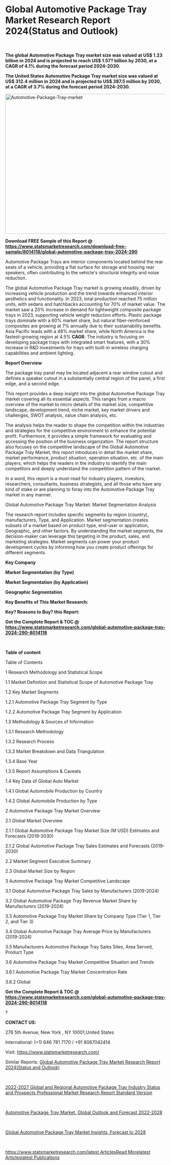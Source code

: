 <h1>Global Automotive Package Tray Market Research Report 2024(Status and Outlook)</h1><br/><p><strong>The global Automotive Package Tray market size was valued at US$ 1.23 billion in 2024 and is projected to reach US$ 1.57? billion by 2030, at a <strong>CAGR</strong> of 4.1% during the forecast period 2024-2030.</strong></p>
 
 
 
 <p><strong>The United States Automotive Package Tray market size was valued at US$ 312.4 million in 2024 and is projected to US$ 387.5 million by 2030, at a <strong>CAGR</strong> of 3.7% during the forecast period 2024-2030.</strong></p>
 
 
 
 <p><img alt="Automotive-Package-Tray-market" src="https://www.grandresearchstore.com/assets/report-images/Automotive_Package_Tray_market.png" style="width: 730px; height: 438px;" /></p>
 
 
 
 <p><strong>Download FREE Sample of this Report @ <a href="https://www.statsmarketresearch.com/download-free-sample/8014118/global-automotive-package-tray-2024-290">https://www.statsmarketresearch.com/download-free-sample/8014118/global-automotive-package-tray-2024-290</a></strong></p>
 
 
 
 <p>Automotive Package Trays are interior components located behind the rear seats of a vehicle, providing a flat surface for storage and housing rear speakers, often contributing to the vehicle&#39;s structural integrity and noise reduction.</p>
 
 
 
 <p>The global Automotive Package Tray market is growing steadily, driven by increasing vehicle production and the trend towards enhanced interior aesthetics and functionality. In 2023, total production reached 75 million units, with sedans and hatchbacks accounting for 70% of market value. The market saw a 20% increase in demand for lightweight composite package trays in 2023, supporting vehicle weight reduction efforts. Plastic package trays dominate with a 60% market share, but natural fiber-reinforced composites are growing at 7% annually due to their sustainability benefits. Asia Pacific leads with a 48% market share, while North America is the fastest-growing region at 4.5% <strong>CAGR</strong>. The industry is focusing on developing package trays with integrated smart features, with a 30% increase in R&D investments for trays with built-in wireless charging capabilities and ambient lighting.</p>
 
 
 
 <p><strong>Report Overview</strong></p>
 
 
 
 <p>The package tray panel may be located adjacent a rear window cutout and defines a speaker cutout in a substantially central region of the panel, a first edge, and a second edge.</p>
 
 
 
 <p>This report provides a deep insight into the global Automotive Package Tray market covering all its essential aspects. This ranges from a macro overview of the market to micro details of the market size, competitive landscape, development trend, niche market, key market drivers and challenges, SWOT analysis, value chain analysis, etc.</p>
 
 
 
 <p>The analysis helps the reader to shape the competition within the industries and strategies for the competitive environment to enhance the potential profit. Furthermore, it provides a simple framework for evaluating and accessing the position of the business organization. The report structure also focuses on the competitive landscape of the Global Automotive Package Tray Market, this report introduces in detail the market share, market performance, product situation, operation situation, etc. of the main players, which helps the readers in the industry to identify the main competitors and deeply understand the competition pattern of the market.</p>
 
 
 
 <p>In a word, this report is a must-read for industry players, investors, researchers, consultants, business strategists, and all those who have any kind of stake or are planning to foray into the Automotive Package Tray market in any manner.</p>
 
 
 
 <p>Global Automotive Package Tray Market: Market Segmentation Analysis</p>
 
 
 
 <p>The research report includes specific segments by region (country), manufacturers, Type, and Application. Market segmentation creates subsets of a market based on product type, end-user or application, Geographic, and other factors. By understanding the market segments, the decision-maker can leverage this targeting in the product, sales, and marketing strategies. Market segments can power your product development cycles by informing how you create product offerings for different segments.</p>
 
 
 
 <p><strong>Key Company</strong></p>
 
 
 
 <p><strong>Market Segmentation (by Type)</strong></p>
 
 
 
 <p><strong>Market Segmentation (<strong>by Application</strong>)</strong></p>
 
 
 
 <p><strong>Geographic Segmentation</strong></p>
 
 
 
 <p><strong>Key Benefits of This Market Research:</strong></p>
 
 
 
 <p><strong>Key? <strong>Reasons to Buy</strong>? this Report:</strong></p>
 
 
 
 <div><b>Get the Complete Report & TOC @ <a href="https://www.statsmarketresearch.com/global-automotive-package-tray-2024-290-8014118">https://www.statsmarketresearch.com/global-automotive-package-tray-2024-290-8014118</a></b></div>
 
 
 
 <p><br />
 
 <b>Table of content</b></p>
 
 
 
 <p>Table of Contents<br />
 
 1 Research Methodology and Statistical Scope<br />
 
 1.1 Market Definition and Statistical Scope of Automotive Package Tray<br />
 
 1.2 Key Market Segments<br />
 
 1.2.1 Automotive Package Tray Segment by Type<br />
 
 1.2.2 Automotive Package Tray Segment by Application<br />
 
 1.3 Methodology & Sources of Information<br />
 
 1.3.1 Research Methodology<br />
 
 1.3.2 Research Process<br />
 
 1.3.3 Market Breakdown and Data Triangulation<br />
 
 1.3.4 Base Year<br />
 
 1.3.5 Report Assumptions & Caveats<br />
 
 1.4 Key Data of Global Auto Market<br />
 
 1.4.1 Global Automobile Production by Country<br />
 
 1.4.2 Global Automobile Production by Type<br />
 
 2 Automotive Package Tray Market Overview<br />
 
 2.1 Global Market Overview<br />
 
 2.1.1 Global Automotive Package Tray Market Size (M USD) Estimates and Forecasts (2019-2030)<br />
 
 2.1.2 Global Automotive Package Tray Sales Estimates and Forecasts (2019-2030)<br />
 
 2.2 Market Segment Executive Summary<br />
 
 2.3 Global Market Size by Region<br />
 
 3 Automotive Package Tray Market Competitive Landscape<br />
 
 3.1 Global Automotive Package Tray Sales by Manufacturers (2019-2024)<br />
 
 3.2 Global Automotive Package Tray Revenue Market Share by Manufacturers (2019-2024)<br />
 
 3.3 Automotive Package Tray Market Share by Company Type (Tier 1, Tier 2, and Tier 3)<br />
 
 3.4 Global Automotive Package Tray Average Price by Manufacturers (2019-2024)<br />
 
 3.5 Manufacturers Automotive Package Tray Sales Sites, Area Served, Product Type<br />
 
 3.6 Automotive Package Tray Market Competitive Situation and Trends<br />
 
 3.6.1 Automotive Package Tray Market Concentration Rate<br />
 
 3.6.2 Global</p>
 
 
 
 <div><b>Get the Complete Report & TOC @ <a href="https://www.statsmarketresearch.com/global-automotive-package-tray-2024-290-8014118">https://www.statsmarketresearch.com/global-automotive-package-tray-2024-290-8014118</a></b></div>
 
 
 
 <p>? </p>
 
 
 
 <p><b>CONTACT US:</b><br />
 
 276 5th Avenue, New York , NY 10001,United States<br />
 
 International: (+1) 646 781 7170 / +91 8087042414<br />
 
 Visit: <a href="https://www.statsmarketresearch.com/">https://www.statsmarketresearch.com/</a><br />
 
 Similar Reports: <a href="https://www.statsmarketresearch.com/global-automotive-package-tray-2024-290-8014118">Global Automotive Package Tray Market Research Report 2024(Status and Outlook)</a><br />
 
 <br />
 
 <a href="https://www.statsmarketresearch.com/global-automotive-package-tray-2024-290-8014118">2022-2027 Global and Regional Automotive Package Tray Industry Status and Prospects Professional Market Research Report Standard Version</a><br />
 
 <br />
 
 <a href="https://www.statsmarketresearch.com/global-automotive-package-tray-2024-290-8014118">Automotive Package Tray Market, Global Outlook and Forecast 2022-2028</a><br />
 
 <br />
 
 <a href="https://www.statsmarketresearch.com/global-automotive-package-tray-2024-290-8014118">Global Automotive Package Tray Market Insights, Forecast to 2028</a><br />
 
 <br />
 
 <a href="https://gyeongbokgung.com">https://www.statsmarketresearch.com/</a><a href="https://hallyeomaritime.com">latest Articles</a><a href="https://jingwansa.com">Read More</a><a href="https://nguoiviet.jp/">latest Articles</a><a href="https://www.intelmarketresearch.com/">latest Publications</a></p>